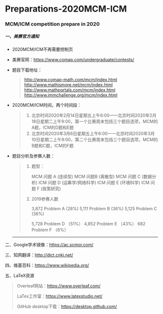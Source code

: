 # Preparations-2020MCM-ICM
### MCM/ICM competition prepare in 2020

##### 一、美赛官方通知

- 2020MCM/ICM不再需要控制页

- 美赛官网：https://www.comap.com/undergraduate/contests/

- 题目下载地址：

  >http://www.comap-math.com/mcm/index.html
  >http://www.mathismore.net/mcm/index.html
  >http://www.mathportals.com/mcm/index.html
  >http://www.immchallenge.org/mcm/index.html

- 2020MCM/ICM时间，两个时间段：

  > 1. 北京时间2020年2月14日星期五上午6:00——北京时间2020年2月18日星期二上午9:00，第一个比赛周末包括三个题目选项，MCM的A题，ICM的D题和E题
  > 2. 北京时间2020年3月6日星期五上午6:00——北京时间2020年3月10日星期二上午9:00，第二个比赛周末包括三个题目选项，MCM的B题和C题，ICM的F题

- 题目分析及参赛人数：

  > 1. 题型：
  >
  >    MCM 问题 A (连续型)
  >    MCM 问题B (离散型)
  >    MCM 问题 C (数据分析)
  >    ICM 问题 D (运筹学/网络科学)
  >    ICM 问题 E (环境科学)
  >    ICM 问题 F (政策研究)
  >
  > 2. 2019参赛人数
  >
  >    3,872 Problem A (28%)
  >    5,111 Problem B (36%)
  >    5,125 Problem C (36%)
  >
  >    5,728 Problem D （51%）
  >    4,852 Problem E （43%）
  >    682 Problem F （6%）

  ---------------

 二、Google学术镜像：https://ac.scmor.com/

三、知网翻译：http://dict.cnki.net/

四、维基百科：https://www.wikipedia.org/

五、LaTeX资源

> Overleaf网站：https://www.overleaf.com/
>
> LaTex工作室：https://www.latexstudio.net/
>
> GitHub desktop下载：https://desktop.github.com/